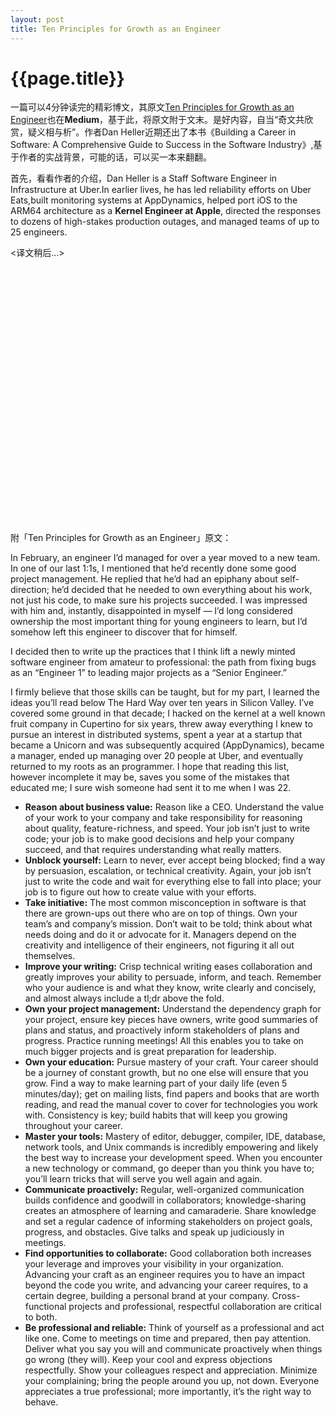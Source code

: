 ```yaml
---
layout: post
title: Ten Principles for Growth as an Engineer
---
```

{{page.title}}
=============================

一篇可以4分钟读完的精彩博文，其原文[Ten Principles for Growth as an Engineer](https://medium.com/@daniel.heller/ten-principles-for-growth-69015e08c35b)也在**Medium**，基于此，将原文附于文末。是好内容，自当“奇文共欣赏，疑义相与析”。作者Dan Heller近期还出了本书《Building a Career in Software: A Comprehensive Guide to Success in the Software Industry》,基于作者的实战背景，可能的话，可以买一本来翻翻。<br/>

首先，看看作者的介绍，Dan Heller is a Staff Software Engineer in Infrastructure at Uber.In earlier lives, he has led reliability efforts on Uber Eats,built monitoring systems at AppDynamics, helped port iOS to the ARM64 architecture as a **Kernel Engineer at Apple**, directed the responses to dozens of high-stakes production outages, and managed teams of up to 25 engineers.<br/>

<译文稍后...> <br/>
<br/>
<br/>
<br/>
<br/>
<br/>
<br/>
<br/>
<br/>
<br/>
<br/>

<br/>
<br/>
<br/>
<br/>
<br/>
<br/>
<br/>
<br/>
<br/>
<br/>

<br/>
<br/>
<br/>
<br/>



附「Ten Principles for Growth as an Engineer」原文：<br/>

In February, an engineer I’d managed for over a year moved to a new team. In one of our last 1:1s, I mentioned that he’d recently done some good project management. He replied that he’d had an epiphany about self-direction; he’d decided that he needed to own everything about his work, not just his code, to make sure his projects succeeded. I was impressed with him and, instantly, disappointed in myself — I’d long considered ownership the most important thing for young engineers to learn, but I’d somehow left this engineer to discover that for himself.<br/>

I decided then to write up the practices that I think lift a newly minted software engineer from amateur to professional: the path from fixing bugs as an “Engineer 1” to leading major projects as a “Senior Engineer.”<br/>

I firmly believe that those skills can be taught, but for my part, I learned the ideas you’ll read below The Hard Way over ten years in Silicon Valley. I’ve covered some ground in that decade; I hacked on the kernel at a well known fruit company in Cupertino for six years, threw away everything I knew to pursue an interest in distributed systems, spent a year at a startup that became a Unicorn and was subsequently acquired (AppDynamics), became a manager, ended up managing over 20 people at Uber, and eventually returned to my roots as an programmer. I hope that reading this list, however incomplete it may be, saves you some of the mistakes that educated me; I sure wish someone had sent it to me when I was 22.<br/>

* **Reason about business value:** Reason like a CEO. Understand the value of your work to your company and take responsibility for reasoning about quality, feature-richness, and speed. Your job isn’t just to write code; your job is to make good decisions and help your company succeed, and that requires understanding what really matters.<br/>
* **Unblock yourself:** Learn to never, ever accept being blocked; find a way by persuasion, escalation, or technical creativity. Again, your job isn’t just to write the code and wait for everything else to fall into place; your job is to figure out how to create value with your efforts.<br/>
* **Take initiative:** The most common misconception in software is that there are grown-ups out there who are on top of things. Own your team’s and company’s mission. Don’t wait to be told; think about what needs doing and do it or advocate for it. Managers depend on the creativity and intelligence of their engineers, not figuring it all out themselves.<br/>
* **Improve your writing:** Crisp technical writing eases collaboration and greatly improves your ability to persuade, inform, and teach. Remember who your audience is and what they know, write clearly and concisely, and almost always include a tl;dr above the fold.<br/>
* **Own your project management:** Understand the dependency graph for your project, ensure key pieces have owners, write good summaries of plans and status, and proactively inform stakeholders of plans and progress. Practice running meetings! All this enables you to take on much bigger projects and is great preparation for leadership.<br/>
* **Own your education:** Pursue mastery of your craft. Your career should be a journey of constant growth, but no one else will ensure that you grow. Find a way to make learning part of your daily life (even 5 minutes/day); get on mailing lists, find papers and books that are worth reading, and read the manual cover to cover for technologies you work with. Consistency is key; build habits that will keep you growing throughout your career.<br/>
* **Master your tools:** Mastery of editor, debugger, compiler, IDE, database, network tools, and Unix commands is incredibly empowering and likely the best way to increase your development speed. When you encounter a new technology or command, go deeper than you think you have to; you’ll learn tricks that will serve you well again and again.<br/>
* **Communicate proactively:** Regular, well-organized communication builds confidence and goodwill in collaborators; knowledge-sharing creates an atmosphere of learning and camaraderie. Share knowledge and set a regular cadence of informing stakeholders on project goals, progress, and obstacles. Give talks and speak up judiciously in meetings.<br/>
* **Find opportunities to collaborate:** Good collaboration both increases your leverage and improves your visibility in your organization. Advancing your craft as an engineer requires you to have an impact beyond the code you write, and advancing your career requires, to a certain degree, building a personal brand at your company. Cross-functional projects and professional, respectful collaboration are critical to both.<br/>
* **Be professional and reliable:** Think of yourself as a professional and act like one. Come to meetings on time and prepared, then pay attention. Deliver what you say you will and communicate proactively when things go wrong (they will). Keep your cool and express objections respectfully. Show your colleagues respect and appreciation. Minimize your complaining; bring the people around you up, not down. Everyone appreciates a true professional; more importantly, it’s the right way to behave.<br/>


